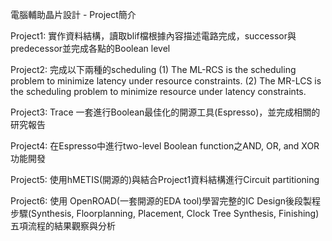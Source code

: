 電腦輔助晶片設計 - Project簡介

Project1: 實作資料結構，讀取blif檔根據內容描述電路完成，successor與predecessor並完成各點的Boolean level

Project2: 完成以下兩種的scheduling
(1) The ML-RCS is the scheduling problem to minimize latency under resource constraints. 
(2) The MR-LCS is the scheduling problem to minimize resource under latency constraints.

Project3: Trace 一套進行Boolean最佳化的開源工具(Espresso)，並完成相關的研究報告

Project4: 在Espresso中進行two-level Boolean function之AND, OR, and XOR 功能開發

Project5: 使用hMETIS(開源的)與結合Project1資料結構進行Circuit partitioning 

Project6: 使用 OpenROAD(一套開源的EDA tool)學習完整的IC Design後段製程步驟(Synthesis, Floorplanning, Placement, Clock Tree Synthesis, Finishing)五項流程的結果觀察與分析
